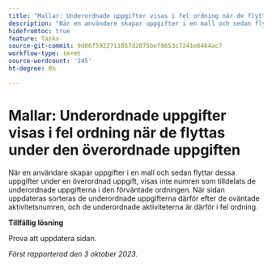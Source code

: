```yaml
---
title: "Mallar: Underordnade uppgifter visas i fel ordning när de flyttas under den överordnade uppgiften"
description: "När en användare skapar uppgifter i en mall och sedan flyttar dessa uppgifter under en överordnad aktivitet, visas inte siffrorna som tilldelats de underordnade aktiviteterna i den förväntade ordningen. När sidan uppdateras sorteras de underordnade uppgifterna därför efter de oväntade aktivitetsnumren, och de underordnade aktiviteterna är därför i fel ordning."
hidefromtoc: true
feature: Tasks
source-git-commit: 9d06f5922711057d2075bef8653c7241e6464ac7
workflow-type: tm+mt
source-wordcount: '145'
ht-degree: 0%

---
```



# Mallar: Underordnade uppgifter visas i fel ordning när de flyttas under den överordnade uppgiften

När en användare skapar uppgifter i en mall och sedan flyttar dessa uppgifter under en överordnad uppgift, visas inte numren som tilldelats de underordnade uppgifterna i den förväntade ordningen. När sidan uppdateras sorteras de underordnade uppgifterna därför efter de oväntade aktivitetsnumren, och de underordnade aktiviteterna är därför i fel ordning.

**Tillfällig lösning**

Prova att uppdatera sidan.

_Först rapporterad den 3 oktober 2023._
